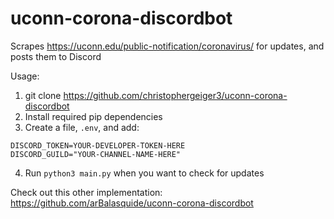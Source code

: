 # uconn-corona-discordbot
Scrapes https://uconn.edu/public-notification/coronavirus/ for updates, and posts them to Discord

Usage:
  1. git clone https://github.com/christophergeiger3/uconn-corona-discordbot
  2. Install required pip dependencies
  3. Create a file, `.env`, and add:
  ```
  DISCORD_TOKEN=YOUR-DEVELOPER-TOKEN-HERE
  DISCORD_GUILD="YOUR-CHANNEL-NAME-HERE"
  ```
  4. Run `python3 main.py` when you want to check for updates
  
 
 Check out this other implementation: https://github.com/arBalasquide/uconn-corona-discordbot
